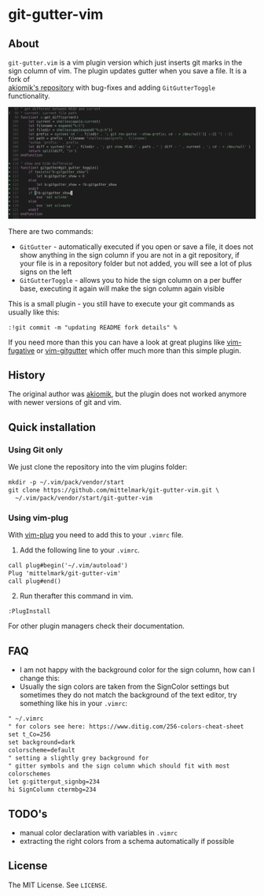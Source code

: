 git-gutter-vim
==============


## About

`git-gutter.vim` is a vim plugin version which just inserts git marks in the sign column of vim.
The  plugin updates gutter when you save a file. It is a fork of  
[akiomik's repository](https://github.com/akiomik/git-gutter-vim) with bug-fixes and adding `GitGutterToggle` functionality.

![screenshot](https://raw.githubusercontent.com/mittelmark/git-gutter-vim/master/screenshot.png)

There are two commands:

- `GitGutter` - automatically executed if you open or save a file, it does not
  show anything in the sign column if you are not in a git repository, if your file is in
  a repository folder but not added, you will see a lot of plus signs on the
  left 
- `GitGutterToggle` - allows you to hide the sign column on a per buffer base,
  executing it again will make the sign column again visible

This is a small plugin - you still have to execute your git commands as usually like this:

```
:!git commit -m "updating README fork details" %
```

If you need more than this you can have a look at great plugins like
[vim-fugative](https://github.com/tpope/vim-fugitive) or
[vim-gitgutter](https://github.com/airblade/vim-gitgutter) which
offer much more than this simple plugin.

## History

The original author was
[akiomik](https://github.com/akiomik/git-gutter-vim), but the plugin does not
worked anymore with newer versions of git and vim.

## Quick installation 

### Using Git only

We just clone the repository into the vim plugins folder:

```
mkdir -p ~/.vim/pack/vendor/start
git clone https://github.com/mittelmark/git-gutter-vim.git \
  ~/.vim/pack/vendor/start/git-gutter-vim
```

### Using vim-plug

With [vim-plug](https://github.com/junegunn/vim-plug) you need to add this to
your `.vimrc` file.

1. Add the following line to your `.vimrc`.

```vim
call plug#begin('~/.vim/autoload')
Plug 'mittelmark/git-gutter-vim'
call plug#end()
```

2. Run therafter this command in vim.

```vim
:PlugInstall
```

For other plugin managers check their documentation.

## FAQ

- I am not happy with the background color for the sign column, how can I change
  this:
- Usually the sign colors are taken from the SignColor settings but sometimes
  they do not match the background of the text editor, try something like his in your
  `.vimrc`:

```vim
" ~/.vimrc
" for colors see here: https://www.ditig.com/256-colors-cheat-sheet
set t_Co=256
set background=dark
colorscheme=default
" setting a slightly grey background for 
" gitter symbols and the sign column which should fit with most colorschemes
let g:gittergut_signbg=234
hi SignColumn ctermbg=234
```

## TODO's

- manual color declaration with variables in `.vimrc`
- extracting the right colors from a schema automatically if possible

## License

The MIT License. See `LICENSE`.
